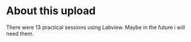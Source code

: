 # About this upload

There were 13 practical sessions using Labview. Maybe in the future i will need them.

